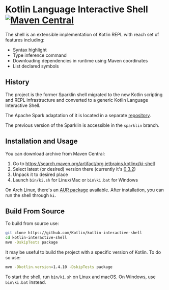 # Kotlin Language Interactive Shell [![Maven Central](https://img.shields.io/maven-central/v/org.jetbrains.kotlinx/ki-shell.svg?label=Maven%20Central)](https://search.maven.org/search?q=g:%22org.jetbrains.kotlinx%22%20AND%20a:%22ki-shell%22)

The shell is an extensible implementation of Kotlin REPL with reach set of features including:

- Syntax highlight
- Type inference command
- Downloading dependencies in runtime using Maven coordinates
- List declared symbols


## History

The project is the former Sparklin shell migrated to the new Kotlin scripting and REPL infrastructure and converted to a
generic Kotlin Language Interactive Shell.

The Apache Spark adaptation of it is located in a separate [repository](https://github.com/Kotlin/kotlin-spark-shell).

The previous version of the Sparklin is accessible in the `sparklin` branch.

## Installation and Usage

You can download archive from Maven Central: 
1. Go to https://search.maven.org/artifact/org.jetbrains.kotlinx/ki-shell
2. Select latest (or desired) version there (currently it's [0.3.2](https://search.maven.org/remotecontent?filepath=org/jetbrains/kotlinx/ki-shell/0.3.2/ki-shell-0.3.2-archive.zip))
3. Unpack it to desired place
4. Launch `bin/ki.sh` for Linux/Mac or `bin\ki.bat` for Windows

On Arch Linux, there's an [AUR package](https://aur.archlinux.org/packages/ki-shell-bin/) available.
After installation, you can run the shell through `ki`.

## Build From Source

To build from source use:
```bash
git clone https://github.com/Kotlin/kotlin-interactive-shell
cd kotlin-interactive-shell
mvn -DskipTests package

```
It may be useful to build the project with a specific version of Kotlin. To do so use:
```bash
mvn -Dkotlin.version=1.4.10 -DskipTests package
```
To start the shell, run `bin/ki.sh` on Linux and macOS. On Windows, use `bin\ki.bat` instead.
